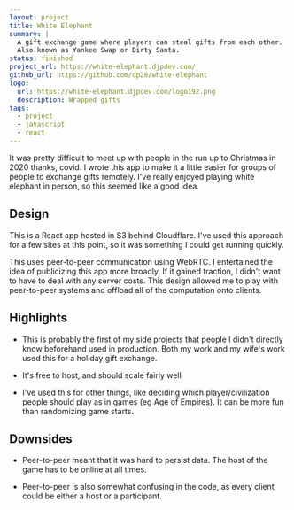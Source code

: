 ```yaml
---
layout: project
title: White Elephant
summary: |
  A gift exchange game where players can steal gifts from each other.
  Also known as Yankee Swap or Dirty Santa.
status: finished
project_url: https://white-elephant.djpdev.com/
github_url: https://github.com/dp28/white-elephant
logo:
  url: https://white-elephant.djpdev.com/logo192.png
  description: Wrapped gifts
tags:
  - project
  - javascript
  - react
---
```


It was pretty difficult to meet up with people in the run up to Christmas in
2020 <span class="comment">thanks, covid</span>. I wrote this app to make it a
little easier for groups of people to exchange gifts remotely. I've really
enjoyed playing white elephant in person, so this seemed like a good idea.

## Design

This is a React app hosted in S3 behind Cloudflare. I've used this approach for
a few sites at this point, so it was something I could get running quickly.

This uses peer-to-peer communication using WebRTC. I entertained the idea of
publicizing this app more broadly. If it gained traction, I didn't want to have
to deal with any server costs. This design allowed me to play with peer-to-peer
systems and offload all of the computation onto clients.

## Highlights

- This is probably the first of my side projects that people I didn't directly
  know beforehand used in production. Both my work and my wife's work used this
  for a holiday gift exchange.

- It's free to host, and should scale fairly well

- I've used this for other things, like deciding which player/civilization
  people should play as in games (eg Age of Empires). It can be more fun than
  randomizing game starts.

## Downsides

- Peer-to-peer meant that it was hard to persist data. The host of the game has
  to be online at all times.

- Peer-to-peer is also somewhat confusing in the code, as every client could be
  either a host or a participant.
